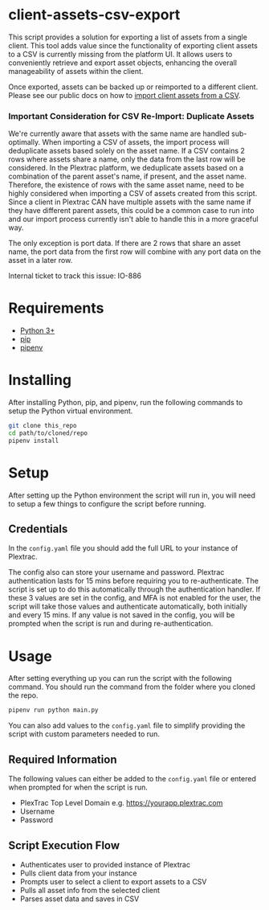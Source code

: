 # client-assets-csv-export
This script provides a solution for exporting a list of assets from a single client. This tool adds value since the functionality of exporting client assets to a CSV is currently missing from the platform UI. It allows users to conveniently retrieve and export asset objects, enhancing the overall manageability of assets within the client.

Once exported, assets can be backed up or reimported to a different client. Please see our public docs on how to [import client assets from a CSV](https://docs.plextrac.com/plextrac-documentation/product-documentation/clients/adding-assets-to-a-client#importing-assets-to-clients).

### Important Consideration for CSV Re-Import: Duplicate Assets
We're currently aware that assets with the same name are handled sub-optimally. When importing a CSV of assets, the import process will deduplicate assets based solely on the asset name. If a CSV contains 2 rows where assets share a name, only the data from the last row will be considered. In the Plextrac platform, we deduplicate assets based on a combination of the parent asset's name, if present, and the asset name. Therefore, the existence of rows with the same asset name, need to be highly considered when importing a CSV of assets created from this script. Since a client in Plextrac CAN have multiple assets with the same name if they have different parent assets, this could be a common case to run into and our import process currently isn't able to handle this in a more graceful way.

The only exception is port data. If there are 2 rows that share an asset name, the port data from the first row will combine with any port data on the asset in a later row.

Internal ticket to track this issue: IO-886

# Requirements
- [Python 3+](https://www.python.org/downloads/)
- [pip](https://pip.pypa.io/en/stable/installation/)
- [pipenv](https://pipenv.pypa.io/en/latest/install/)

# Installing
After installing Python, pip, and pipenv, run the following commands to setup the Python virtual environment.
```bash
git clone this_repo
cd path/to/cloned/repo
pipenv install
```

# Setup
After setting up the Python environment the script will run in, you will need to setup a few things to configure the script before running.

## Credentials
In the `config.yaml` file you should add the full URL to your instance of Plextrac.

The config also can store your username and password. Plextrac authentication lasts for 15 mins before requiring you to re-authenticate. The script is set up to do this automatically through the authentication handler. If these 3 values are set in the config, and MFA is not enabled for the user, the script will take those values and authenticate automatically, both initially and every 15 mins. If any value is not saved in the config, you will be prompted when the script is run and during re-authentication.

# Usage
After setting everything up you can run the script with the following command. You should run the command from the folder where you cloned the repo.
```bash
pipenv run python main.py
```
You can also add values to the `config.yaml` file to simplify providing the script with custom parameters needed to run.

## Required Information
The following values can either be added to the `config.yaml` file or entered when prompted for when the script is run.
- PlexTrac Top Level Domain e.g. https://yourapp.plextrac.com
- Username
- Password

## Script Execution Flow
- Authenticates user to provided instance of Plextrac
- Pulls client data from your instance
- Prompts user to select a client to export assets to a CSV
- Pulls all asset info from the selected client
- Parses asset data and saves in CSV 
